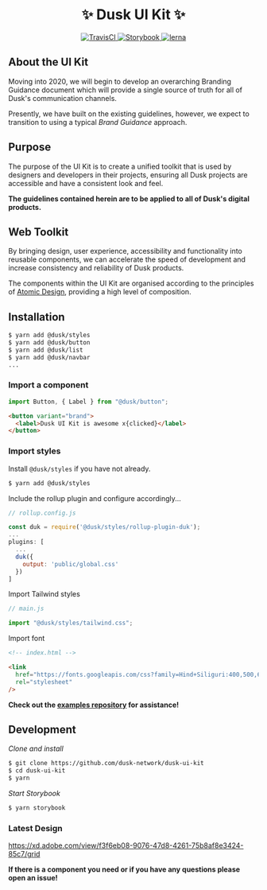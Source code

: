 # <div align="center">:sparkles: Dusk UI Kit :sparkles:</div>

<div align="center"><a href="https://travis-ci.com/dusk-network/dusk-ui-kit">
  <img src="https://travis-ci.com/dusk-network/dusk-ui-kit.svg?token=epVgoKeysWpeWXA7Vyxt&amp;branch=master" alt="TravisCI">
</a> <a href="https://dusk-network.github.io/dusk-ui-kit">
  <img src="https://cdn.jsdelivr.net/gh/storybookjs/brand@master/badge/badge-storybook.svg" alt="Storybook">
</a>
<a href="https://lerna.js.org/">
  <img src="https://img.shields.io/badge/maintained%20with-lerna-cc00ff.svg" alt="lerna">
</a></div>

## About the UI Kit

Moving into 2020, we will begin to develop an overarching Branding Guidance document which will provide a single source of truth for all of Dusk's communication channels.

Presently, we have built on the existing guidelines, however, we expect to transition to using a typical _Brand Guidance_ approach.

## Purpose

The purpose of the UI Kit is to create a unified toolkit that is used by designers and developers in their projects, ensuring all Dusk projects are accessible and have a consistent look and feel.

**The guidelines contained herein are to be applied to all of Dusk's digital products.**

## Web Toolkit

By bringing design, user experience, accessibility and functionality into reusable components, we can accelerate the speed of development and increase consistency and reliability of Dusk products.

The components within the UI Kit are organised according to the principles of [Atomic Design](https://bradfrost.com/blog/post/atomic-web-design/), providing a high level of composition.

## Installation

```bash
$ yarn add @dusk/styles
$ yarn add @dusk/button
$ yarn add @dusk/list
$ yarn add @dusk/navbar
...
```

### Import a component

```javascript
import Button, { Label } from "@dusk/button";
```

```html
<button variant="brand">
  <label>Dusk UI Kit is awesome x{clicked}</label>
</button>
```

### Import styles

Install `@dusk/styles` if you have not already.

```bash
$ yarn add @dusk/styles
```

Include the rollup plugin and configure accordingly...

```javascript
// rollup.config.js

const duk = require('@dusk/styles/rollup-plugin-duk');
...
plugins: [
  ...
  duk({
    output: 'public/global.css'
  })
]
```

Import Tailwind styles

```javascript
// main.js

import "@dusk/styles/tailwind.css";
```

Import font

```html
<!-- index.html -->

<link
  href="https://fonts.googleapis.com/css?family=Hind+Siliguri:400,500,600&display=swap"
  rel="stylesheet"
/>
```

**Check out the [examples repository](https://github.com/dusk-network/dusk-ui-kit-examples) for assistance!**

## Development

_Clone and install_

```bash
$ git clone https://github.com/dusk-network/dusk-ui-kit
$ cd dusk-ui-kit
$ yarn
```

_Start Storybook_

```bash
$ yarn storybook
```

### Latest Design

<https://xd.adobe.com/view/f3f6eb08-9076-47d8-4261-75b8af8e3424-85c7/grid>

**If there is a component you need or if you have any questions please open an issue!**
